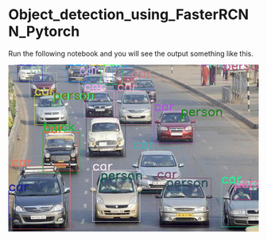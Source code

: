 # Object_detection_using_FasterRCNN_Pytorch

Run the following notebook and you will see the output something like this.

![](output-2021-04-15.png)
